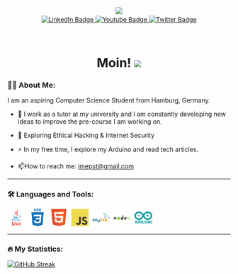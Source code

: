 <div id="header" align="center">
  <img src="https://media.giphy.com/media/ksE9feSa2b4V2GYwY4/giphy.gif" width="200"/>
  <div id="badges">
  <a href="https://www.linkedin.com/in/markus-epstein-41a777210/">
    <img src="https://img.shields.io/badge/LinkedIn-blue?style=for-the-badge&logo=linkedin&logoColor=white" alt="LinkedIn Badge"/>
  </a>
  <a href="https://www.youtube.com/channel/UCzgLKw3hUubKn7TF1C89c5A">
    <img src="https://img.shields.io/badge/YouTube-red?style=for-the-badge&logo=youtube&logoColor=white" alt="Youtube Badge"/>
  </a>
  <a href="https://twitter.com/imepst">
    <img src="https://img.shields.io/badge/Twitter-blue?style=for-the-badge&logo=twitter&logoColor=white" alt="Twitter Badge"/>
  </a>  
</div>
  <br/>
  <img src="https://komarev.com/ghpvc/?username=iMepst&style=flat-square&color=blue" alt=""/>
  <h1>
  Moin!
  <img src="https://media.giphy.com/media/INWvHtY18ElyvtEdS2/giphy.gif" width="30px"/>
</h1>
</div>

### 👨‍💻 About Me:
I am an aspiring Computer Science Student from Hamburg, Germany.
- :telescope: I work as a tutor at my university and I am constantly developing new ideas to improve the pre-course I am working on.

- :seedling: Exploring Ethical Hacking & Internet Security

- :zap: In my free time, I explore my Arduino and read tech articles.

- :mailbox:How to reach me: imepst@gmail.com
---

### :hammer_and_wrench: Languages and Tools:
<div>
  <img src="https://github.com/devicons/devicon/blob/master/icons/java/java-original-wordmark.svg" title="Java" alt="Java" width="40" height="40"/>&nbsp;
  <img src="https://github.com/devicons/devicon/blob/master/icons/css3/css3-plain-wordmark.svg"  title="CSS3" alt="CSS" width="40" height="40"/>&nbsp;
  <img src="https://github.com/devicons/devicon/blob/master/icons/html5/html5-original.svg" title="HTML5" alt="HTML" width="40" height="40"/>&nbsp;
  <img src="https://github.com/devicons/devicon/blob/master/icons/javascript/javascript-original.svg" title="JavaScript" alt="JavaScript" width="40" height="40"/>&nbsp;
  <img src="https://github.com/devicons/devicon/blob/master/icons/mysql/mysql-original-wordmark.svg" title="MySQL"  alt="MySQL" width="40" height="40"/>&nbsp;
  <img src="https://github.com/devicons/devicon/blob/master/icons/nodejs/nodejs-original-wordmark.svg" title="NodeJS" alt="NodeJS" width="40" height="40"/>&nbsp;
  <img src="https://github.com/devicons/devicon/blob/master/icons/arduino/arduino-original-wordmark.svg" title="Arduino" alt="Arduino" width="40" height="40"/>&nbsp;
</div>

---

### :fire: My Statistics:
[![GitHub Streak](http://github-readme-streak-stats.herokuapp.com?user=iMepst&theme=dark&date_format=j%20M%5B%20Y%5D)](https://git.io/streak-stats)
